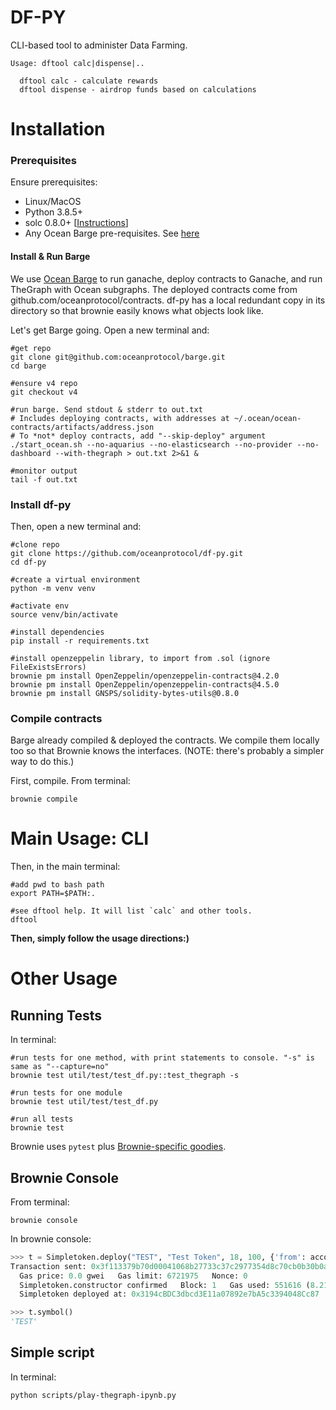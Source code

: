 # DF-PY

CLI-based tool to administer Data Farming.

```text
Usage: dftool calc|dispense|..

  dftool calc - calculate rewards
  dftool dispense - airdrop funds based on calculations
```

# Installation

### Prerequisites

Ensure prerequisites:
- Linux/MacOS
- Python 3.8.5+
- solc 0.8.0+ [[Instructions](https://docs.soliditylang.org/en/v0.8.9/installing-solidity.html)]
- Any Ocean Barge pre-requisites. See [here](https://github.com/oceanprotocol/barge)


#### Install & Run Barge

We use [Ocean Barge](https://github.com/oceanprotocol/barge) to run ganache, deploy contracts to Ganache, and run TheGraph with Ocean subgraphs. The deployed contracts come from github.com/oceanprotocol/contracts. df-py has a local redundant copy in its directory so that brownie easily knows what objects look like.

Let's get Barge going. Open a new terminal and:

```console
#get repo
git clone git@github.com:oceanprotocol/barge.git
cd barge

#ensure v4 repo
git checkout v4

#run barge. Send stdout & stderr to out.txt
# Includes deploying contracts, with addresses at ~/.ocean/ocean-contracts/artifacts/address.json
# To *not* deploy contracts, add "--skip-deploy" argument
./start_ocean.sh --no-aquarius --no-elasticsearch --no-provider --no-dashboard --with-thegraph > out.txt 2>&1 &

#monitor output
tail -f out.txt
```

### Install df-py

Then, open a new terminal and:

```console
#clone repo
git clone https://github.com/oceanprotocol/df-py.git
cd df-py

#create a virtual environment
python -m venv venv

#activate env
source venv/bin/activate

#install dependencies
pip install -r requirements.txt

#install openzeppelin library, to import from .sol (ignore FileExistsErrors)
brownie pm install OpenZeppelin/openzeppelin-contracts@4.2.0
brownie pm install OpenZeppelin/openzeppelin-contracts@4.5.0
brownie pm install GNSPS/solidity-bytes-utils@0.8.0
```

### Compile contracts

Barge already compiled & deployed the contracts. We compile them locally too so that Brownie knows the interfaces. (NOTE: there's probably a simpler way to do this.)

First, compile. From terminal:
```console
brownie compile
```


# Main Usage: CLI


Then, in the main terminal:
```console
#add pwd to bash path
export PATH=$PATH:.

#see dftool help. It will list `calc` and other tools.
dftool
```

**Then, simply follow the usage directions:)**


# Other Usage

## Running Tests

In terminal:
```console
#run tests for one method, with print statements to console. "-s" is same as "--capture=no"
brownie test util/test/test_df.py::test_thegraph -s

#run tests for one module
brownie test util/test/test_df.py

#run all tests
brownie test
```

Brownie uses `pytest` plus [Brownie-specific goodies](https://eth-brownie.readthedocs.io/en/stable/tests-pytest-intro.html).

## Brownie Console

From terminal:
```console
brownie console
```

In brownie console:
```python
>>> t = Simpletoken.deploy("TEST", "Test Token", 18, 100, {'from': accounts[0]})
Transaction sent: 0x3f113379b70d00041068b27733c37c2977354d8c70cb0b30b0af3087fca9c2b8
  Gas price: 0.0 gwei   Gas limit: 6721975   Nonce: 0
  Simpletoken.constructor confirmed   Block: 1   Gas used: 551616 (8.21%)
  Simpletoken deployed at: 0x3194cBDC3dbcd3E11a07892e7bA5c3394048Cc87

>>> t.symbol()                                                                                                                                                                                              
'TEST'
```

## Simple script

In terminal:
```console
python scripts/play-thegraph-ipynb.py
```


